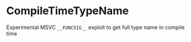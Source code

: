 # CompileTimeTypeName
Experimental MSVC `__FUNCSIG__` exploit to get full type name in compile time
